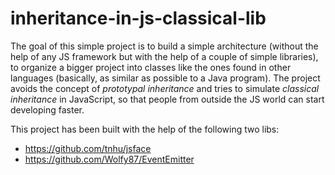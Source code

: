 # inheritance-in-js-classical-lib

The goal of this simple project is to build a simple architecture (without the help of any JS framework but with the help of a couple of simple libraries), to organize a bigger project into classes like the ones found in other languages (basically, as similar as possible to a Java program). The project avoids the concept of _prototypal inheritance_ and tries to simulate _classical inheritance_ in JavaScript, so that people from outside the JS world can start developing faster.

This project has been built with the help of the following two libs:

* https://github.com/tnhu/jsface
* https://github.com/Wolfy87/EventEmitter
